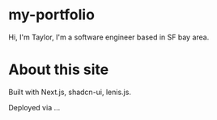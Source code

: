 # my-portfolio

Hi, I'm Taylor, I'm a software engineer based in SF bay area.

# About this site

Built with Next.js, shadcn-ui, lenis.js.

Deployed via ...
